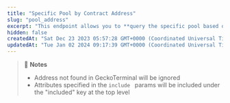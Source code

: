 ```yaml
---
title: "Specific Pool by Contract Address"
slug: "pool_address"
excerpt: "This endpoint allows you to **query the specific pool based on the provided network and pool address**"
hidden: false
createdAt: "Sat Dec 23 2023 05:57:28 GMT+0000 (Coordinated Universal Time)"
updatedAt: "Tue Jan 02 2024 09:17:39 GMT+0000 (Coordinated Universal Time)"
---
```

> 📘 **Notes**
> 
> - Address not found in GeckoTerminal will be ignored
> - Attributes specified in the `include ` params will be included under the "included" key at the top level
